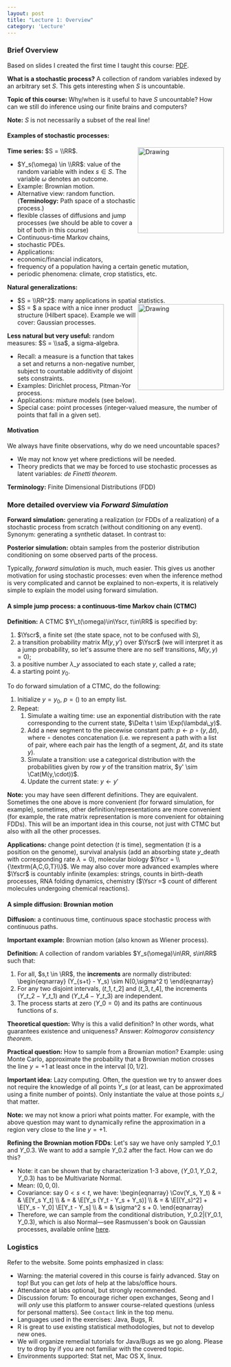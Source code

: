 ```yaml
---
layout: post
title: "Lecture 1: Overview"
category: 'Lecture'
---
```



### Brief Overview

Based on slides I created the first time I taught this course: [PDF](http://www.stat.ubc.ca/~bouchard/courses/stat547-sp2011/lecture1.pdf).

**What is a stochastic process?** A collection of random variables indexed by an arbitrary  set $S$. This gets interesting when $S$ is uncountable. 

**Topic of this course:** Why/when is it useful to have $S$ uncountable? How can we still do inference using our finite brains and computers?

**Note:** $S$ is not necessarily a subset of the real line! 

#### Examples of stochastic processes: 

**Time series:** $S = \\RR$. <img src="{{ site.url }}/images/brownian.jpg" alt="Drawing" style="width: 200px; float: right"/>
 
- $Y_s(\omega) \in \\RR$: value of the random variable with index $s\in S$. The variable $\omega$ denotes an outcome.
- Example: Brownian motion.
- Alternative view: random function. (**Terminology:** Path space of a stochastic process.)
- flexible classes of diffusions and jump processes (we should be able to cover a bit of both in this course) 
 - Continuous-time Markov chains, 
 - stochastic PDEs. 
- Applications: 
 - economic/financial indicators, 
 - frequency of a population having a certain genetic mutation, 
 - periodic phenomena: climate, crop statistics, etc.

**Natural generalizations:**

- $S = \\RR^2$: many applications in spatial statistics. <img src="{{ site.url }}/images/gp.jpg" alt="Drawing" style="width: 200px; float: right"/>
- $S = $ a space with a nice inner product structure (Hilbert space). Example we will cover: Gaussian processes. 

**Less natural but very useful:** random measures: $S = \\sa$, a sigma-algebra.

- Recall: a measure is a function that takes a set and returns a non-negative number, subject to countable additivity of disjoint sets constraints.
- Examples: Dirichlet process, Pitman-Yor process.
- Applications: mixture models (see below).
- Special case: point processes (integer-valued measure, the number of points that fall in a given set).

#### Motivation 

We always have finite observations, why do we need uncountable spaces?

- We may not know yet where predictions will be needed.
- Theory predicts that we may be forced to use stochastic processes as latent variables: *de Finetti theorem*.

**Terminology:** Finite Dimensional Distributions (FDD)

<!-- **What is de Finetti theorem?** TODO -->


### More detailed overview via *Forward Simulation*

**Forward simulation:** generating a realization (or FDDs of a realization) of a stochastic process from scratch (without conditioning on any event). Synonym: generating a synthetic dataset. In contrast to: 

**Posterior simulation:** obtain samples from the posterior distribution conditioning on some observed parts of the process.

Typically, *forward simulation* is much, much easier. This gives us another motivation for using stochastic processes: even when the inference method is very complicated and cannot be explained to non-experts, it is relatively simple to explain the model using forward simulation. 

#### A simple jump process: a continuous-time Markov chain (CTMC)

**Definition:** A CTMC $Y\_t(\omega)\in\Yscr, t\in\RR$ is specified by: 

1. $\Yscr$, a finite set (the state space, not to be confused with $S$), 
2. a transition probability matrix $M(y, y')$ over $\Yscr$ (we will interpret it as a jump probability, so let's assume there are no self transitions, $M(y,y) = 0$);
3. a positive number $\lambda\_y$ associated to each state $y$, called a rate;
4. a starting point $y_0$.

To do forward simulation of a CTMC, do the following:

1. Initialize $y = y_0$, $p = ()$ to an empty list.
2. Repeat:
   1. Simulate a waiting time: use an exponential distribution with the rate corresponding to the current state, $\Delta t \sim \Exp(\lambda\_y)$.
   2. Add a new segment to the piecewise constant path: $p \gets p \circ (y, \Delta t)$, where $\circ$ denotes concatenation (i.e. we represent a path with a list of pair, where each pair has the length of a segment, $\Delta t$, and its state $y$).
   3. Simulate a transition: use a categorical distribution with the probabilities given by row $y$ of the transition matrix, $y' \sim \Cat(M(y,\cdot))$.
   4. Update the current state: $y \gets y'$

**Note:** you may have seen different definitions. They are equivalent. Sometimes the one above is more convenient (for forward simulation, for example), sometimes, other definition/representations are more convenient (for example, the rate matrix representation is more convenient for obtaining FDDs). This will be an important idea in this course, not just with CTMC but also with all the other processes.

**Applications:** change point detection ($t$ is time), segmentation ($t$ is a position on the genome), survival analysis (add an absorbing state $y\_{\textrm{death}}$ with corresponding rate $\lambda = 0$), molecular biology $\Yscr = \\{\textrm{A,C,G,T}\\}$. We may also cover more advanced examples where $\Yscr$ is countably infinite (examples: strings, counts in birth-death processes, RNA folding dynamics, chemistry ($\Yscr =$ count of different molecules undergoing chemical reactions).


#### A simple diffusion: Brownian motion

**Diffusion:** a continuous time, continuous space stochastic process with continuous paths.

**Important example:** Brownian motion (also known as Wiener process).

**Definition:** A collection of random variables $Y_s(\omega)\in\RR, s\in\RR$ such that:

1. For all,  $s,t \in \RR$, the **increments** are normally distributed:
\\begin{eqnarray}
(Y\_{s+t} - Y\_s) \sim N(0,\sigma^2 t)
\\end{eqnarray}
2. For any two disjoint intervals, $(t\_1, t\_2]$ and $(t\_3, t\_4]$, the increments $(Y\_{t\_2} - Y\_{t\_1})$ and $(Y\_{t\_4} - Y\_{t\_3})$ are independent.
3. The process starts at zero ($Y\_0 = 0$) and its paths are continuous functions of $s$.

**Theoretical question:** Why is this a valid definition? In other words, what guarantees existence and uniqueness? Answer: *Kolmogorov consistency theorem*.

**Practical question:** How to sample from a Brownian motion? Example: using Monte Carlo, approximate the probability that a Brownian motion crosses the line $y=+1$ at least once in the interval $[0, 1/2]$.

**Important idea:** Lazy computing. Often, the question we try to answer does not require the knowledge of all points $Y\_s$ (or at least, can be approximated using a finite number of points). Only instantiate the value at those points $s\_i$ that matter.

**Note:** we may not know a priori what points matter. For example, with the above question may want to dynamically refine the approximation in a region very close to the line $y = +1$.

**Refining the Brownian motion FDDs**: Let's say we have only sampled $Y\_{0.1}$ and $Y\_{0.3}$. We want to add a sample $Y\_{0.2}$ after the fact. How can we do this?

- Note: it can be shown that by characterization 1-3 above, $(Y\_{0.1}, Y\_{0.2}, Y\_{0.3})$ has to be Multivariate Normal.
- Mean: $(0,0,0)$.
- Covariance: say $0 < s < t$, we have:
\\begin{eqnarray}
\\Cov(Y\_s, Y\_t) & = & \E[Y\_s Y\_t] \\\\
             & = & \E[Y\_s (Y\_t - Y\_s + Y\_s)] \\\\
             & = & \E[(Y\_s)^2] + \E[Y\_s - Y\_0] \E[Y\_t - Y\_s] \\\\
             & = & \sigma^2 s + 0. 
\\end{eqnarray}
- Therefore, we can sample from the conditional distribution, $Y\_{0.2} | (Y\_{0.1}, Y\_{0.3})$, which is also Normal&mdash;see Rasmussen's book on Gaussian processes, available online [here](http://www.gaussianprocess.org/gpml/chapters/RWA.pdf).



### Logistics

Refer to the website. Some points emphasized in class:

- Warning: the material covered in this course is fairly advanced. Stay on top! But you can get *lots* of help at the labs/office hours. 
- Attendance at labs optional, but strongly recommended.
- Discussion forum: To encourage richer open exchanges, Seong and I will *only* use this platform to answer course-related questions (unless for personal matters). See ``Contact`` link in the top menu.
- Languages used in the exercises: Java, Bugs, R.
 - R is great to use existing statistical methodologies, but not to develop new ones.
 - We will organize remedial tutorials for Java/Bugs as we go along. Please try to drop by if you are not familiar with the covered topic.
- Environments supported: Stat net, Mac OS X, linux.